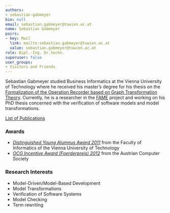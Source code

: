 ```yaml
---
authors:
- sebastian-gabmeyer
bio: null
email: sebastian.gabmeyer@tuwien.ac.at
name: Sebastian Gabmeyer
pairs:
- key: Mail
  link: mailto:sebastian.gabmeyer@tuwien.ac.at
  value: sebastian.gabmeyer@tuwien.ac.at
role: Dipl.-Ing. Dr.techn.
superuser: false
user_groups:
- Visitors and Friends
---
```


Sebastian Gabmeyer studied Business Informatics at the Vienna University of Technology where he received his master’s degree for his thesis on the [Formalization of the Operation Recorder based on Graph Transformation Theory](http://publik.tuwien.ac.at/showentry.php?ID=196648&amp;lang=2). Currently, he is a researcher in the [FAME](http://modelevolution.org/) project and working on his PhD thesis concerned with the verification of software models and model transformations.

[List of Publications](https://www.big.tuwien.ac.at/staff/sgabmeyer?area=publications)

### Awards

*   [_Distinguished Young Alumnus Award 2011_](http://www.informatik.tuwien.ac.at/aktuelles/493) from the Faculty of Informatics of the Vienna University of Technology
*   [_OCG Incentive Award (Foerderpreis) 2012_](http://www.ocg.at/de/fp2012-preistraeger) from the Austrian Computer Society

### Research Interests

*   Model-Driven/Model-Based Development
*   Model Transformations
*   Verification of Software Systems
*   Model Checking
*   Term rewriting